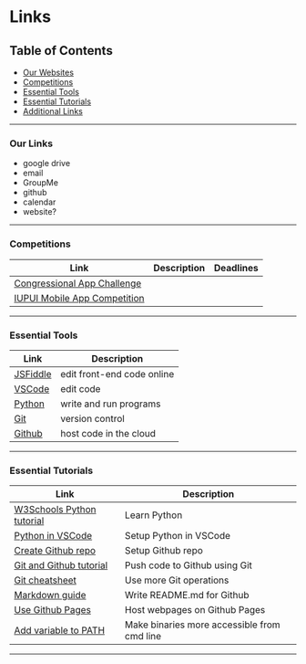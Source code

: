 # Links

## Table of Contents
- [Our Websites](#our-websites)  
- [Competitions](#competitions)
- [Essential Tools](#essential-tools)
- [Essential Tutorials](#essential-tutorials)
- [Additional Links](/fun.md)

---

### Our Links
- google drive
- email
- GroupMe
- github
- calendar
- website?

---

### Competitions
| Link                    | Description              | Deadlines |
|-------------------------|------------------------|----------|
| [Congressional App Challenge] | | |
| [IUPUI Mobile App Competition] | | |

[Nextech Catapult]: https://nextech.org/students/catapult/
[Nextech CSForGood]: https://nextech.org/programs/csforgood/
[Congressional App Challenge]: congressionalappchallenge.us
[IUPUI Mobile App Competition]: https://soic.iupui.edu/mobile-app/
[picoCTF]: https://picoctf.org/


---

### Essential Tools
| Link                    | Description                          |
|-------------------------|--------------------------------------|
| [JSFiddle]              | edit front-end code online           |
| [VSCode]                | edit code                            |
| [Python]                | write and run programs               |
| [Git]                   | version control                      |
| [Github]                | host code in the cloud               |

[JSFiddle]: https://jsfiddle.net/
[VSCode]: https://code.visualstudio.com/Download
[Python]: https://www.python.org/downloads/
[Git]: https://www.git-scm.com/downloads 
[Github]: https://github.com/ 

---

### Essential Tutorials
| Link                             | Description                                     |
|----------------------------------|-------------------------------------------------|
| [W3Schools Python tutorial]      | Learn Python                                    |
| [Python in VSCode]               | Setup Python in VSCode                          |
| [Create Github repo]             | Setup Github repo                               |
| [Git and Github tutorial]        | Push code to Github using Git                   |
| [Git cheatsheet]                 | Use more Git operations                         |
| [Markdown guide]                 | Write README.md for Github                      |
| [Use Github Pages]               | Host webpages on Github Pages                   | 
| [Add variable to PATH]           | Make binaries more accessible from cmd line     | 

[W3Schools Python tutorial]: https://www.w3schools.com/python/
[Python in VSCode]: https://code.visualstudio.com/docs/python/python-tutorial
[Create Github repo]: https://docs.github.com/en/get-started/quickstart/create-a-repo
[Git and Github tutorial]: https://product.hubspot.com/blog/git-and-github-tutorial-for-beginners
[Git cheatsheet]: https://education.github.com/git-cheat-sheet-education.pdf
[Markdown guide]: https://www.markdownguide.org/cheat-sheet/
[Use Github Pages]: https://docs.github.com/en/pages/getting-started-with-github-pages/creating-a-github-pages-site 
[Add variable to PATH]: https://www.architectryan.com/2018/03/17/add-to-the-path-on-windows-10/


---





